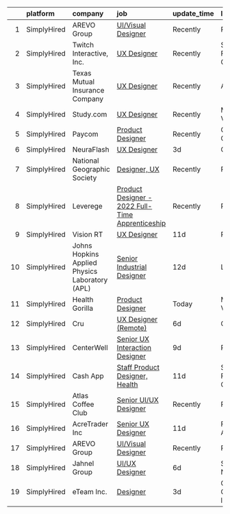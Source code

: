 

|    | platform    | company                                        | job                                                                                                                                                      | update_time   | location                  |
|---:|:------------|:-----------------------------------------------|:---------------------------------------------------------------------------------------------------------------------------------------------------------|:--------------|:--------------------------|
|  1 | SimplyHired | AREVO Group                                    | [UI/Visual Designer](https://www.simplyhired.com/job/qrm7lu0OeOtigHUZG8eRnpMQShi763qtXMlsN8j_zyfqy4XSh3muUw?q=ux+designer)                               | Recently      | Remote                    |
|  2 | SimplyHired | Twitch Interactive, Inc.                       | [UX Designer](https://www.simplyhired.com/job/c5FsEdyul1uZVtnCyS93Ect5MPN_EXq5Kzhr0akuqVuL-2RiyKTuoA?q=ux+designer)                                      | Recently      | San Francisco, CA         |
|  3 | SimplyHired | Texas Mutual Insurance Company                 | [UX Designer](https://www.simplyhired.com/job/xRfLX1J_huOYJ2ac9N-nG-Hb7T-_VghDwKkOxNujI0nvtM1nn1poag?q=ux+designer)                                      | Recently      | Austin, TX                |
|  4 | SimplyHired | Study.com                                      | [UX Designer](https://www.simplyhired.com/job/ECa27YIBbSV6-FjNu5s4_yV_W53NTO2-1MBGel36Cm24scmb8JYdbA?q=ux+designer)                                      | Recently      | Mountain View, CA         |
|  5 | SimplyHired | Paycom                                         | [Product Designer](https://www.simplyhired.com/job/sTicsWpEbBaN_PDIYOQLlIPFYVeVVEqPog0YzBBQapUXHdf-2SKMxQ?q=ux+designer)                                 | Recently      | Oklahoma City, OK         |
|  6 | SimplyHired | NeuraFlash                                     | [UX Designer](https://www.simplyhired.com/job/FVaRy1fG-webFwK_pHXAOKM_pFKVkkFCv6c5dCkG49Y2F5yDsbS_Og?q=ux+designer)                                      | 3d            | Oregon                    |
|  7 | SimplyHired | National Geographic Society                    | [Designer, UX](https://www.simplyhired.com/job/AcXhbHTwB0bLA8e_dNWXzySwptcIR4ncpJ0NgLaQG45NhayynKyMMg?q=ux+designer)                                     | Recently      | Remote                    |
|  8 | SimplyHired | Leverege                                       | [Product Designer - 2022 Full-Time Apprenticeship](https://www.simplyhired.com/job/f2PnrkNkoKjnF_c7MsOM41LbDj7RDHIKkfuGC1pKOOPB0dNQ0HmV5w?q=ux+designer) | Recently      | Remote                    |
|  9 | SimplyHired | Vision RT                                      | [UX Designer](https://www.simplyhired.com/job/Ps7QXapMpvVwE29j0eSijAVP4WAk69fekUWmZ-wL1RHqKOgE1V_HVg?q=ux+designer)                                      | 11d           | Remote                    |
| 10 | SimplyHired | Johns Hopkins Applied Physics Laboratory (APL) | [Senior Industrial Designer](https://www.simplyhired.com/job/cWteweR2HUSB-M6HNfjiwbg6s9QWBdHzzWW_VIcrN6UKsXa3uDdpvw?q=ux+designer)                       | 12d           | Laurel, MD                |
| 11 | SimplyHired | Health Gorilla                                 | [Product Designer](https://www.simplyhired.com/job/O8gV-XkhuL1T8lASRvuxpedpb4D4U4r8gZF2kFF1Qhm5mjkMkyDHoQ?q=ux+designer)                                 | Today         | Mountain View, CA         |
| 12 | SimplyHired | Cru                                            | [UX Designer (Remote)](https://www.simplyhired.com/job/cCBaFHhb19Naz-D7ySMlwW6RZ6MZwveZBOZ2toQljn22KVbKSSmjKw?q=ux+designer)                             | 6d            | Orlando, FL               |
| 13 | SimplyHired | CenterWell                                     | [Senior UX Interaction Designer](https://www.simplyhired.com/job/FfY6XaVWpcuix_0VnnnFN2RUeSgKTpPEmaIqgFBU2LwkPj4EQdM3xg?q=ux+designer)                   | 9d            | Remote                    |
| 14 | SimplyHired | Cash App                                       | [Staff Product Designer, Health](https://www.simplyhired.com/job/SWEQBM8sSSxKLsWXzkr-HSUW4-h3GJ-VrSnMoxmzvT2OT7XKqal0ig?q=ux+designer)                   | 11d           | San Francisco, CA         |
| 15 | SimplyHired | Atlas Coffee Club                              | [Senior UI/UX Designer](https://www.simplyhired.com/job/a29yumIGN_ztqqhnbX4vexUfY6YACo9yZpJRTIiITgspaRsY-ZdRfw?q=ux+designer)                            | Recently      | Remote                    |
| 16 | SimplyHired | AcreTrader Inc                                 | [Senior UX Designer](https://www.simplyhired.com/job/0B5ZUaK5vZrEZZeixhN5vNHgiZvVqNoOOe5l78jMFE_py-ahdwRO4Q?q=ux+designer)                               | 11d           | Fayetteville, AR          |
| 17 | SimplyHired | AREVO Group                                    | [UI/Visual Designer](https://www.simplyhired.com/job/qrm7lu0OeOtigHUZG8eRnpMQShi763qtXMlsN8j_zyfqy4XSh3muUw?q=ux+designer)                               | Recently      | Remote                    |
| 18 | SimplyHired | Jahnel Group                                   | [UI/UX Designer](https://www.simplyhired.com/job/7-MAsQiy2KVA0Me0sbG9EIcuYoII2UuuWgiX86zzYBGkedYPDOneLA?q=ux+designer)                                   | 6d            | Schenectady, NY           |
| 19 | SimplyHired | eTeam Inc.                                     | [Designer](https://www.simplyhired.com/job/mItJ4w0njg_eda79U43R9RDFTvEb5xTXmuqCNFowK1GSI_NCvHVFjw?q=ux+designer)                                         | 3d            | Cupertino, CA +1 location |